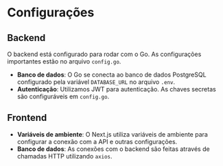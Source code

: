 
# Configurações

## Backend
O backend está configurado para rodar com o Go. As configurações importantes estão no arquivo `config.go`.

- **Banco de dados**: O Go se conecta ao banco de dados PostgreSQL configurado pela variável `DATABASE_URL` no arquivo `.env`.
- **Autenticação**: Utilizamos JWT para autenticação. As chaves secretas são configuráveis em `config.go`.

## Frontend
- **Variáveis de ambiente**: O Next.js utiliza variáveis de ambiente para configurar a conexão com a API e outras configurações.
- **Banco de dados**: As conexões com o backend são feitas através de chamadas HTTP utilizando `axios`.
```
